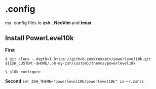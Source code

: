 # .config
my .config files to **zsh** , **NeoVim** and **tmux**



## Install PowerLevel10k
**First**
```
$ git clone --depth=1 https://github.com/romkatv/powerlevel10k.git ${ZSH_CUSTOM:-$HOME/.oh-my-zsh/custom}/themes/powerlevel10k

$ p10k configure
```

**Second**
```Set ZSH_THEME="powerlevel10k/powerlevel10k" in ~/.zshrc.```

